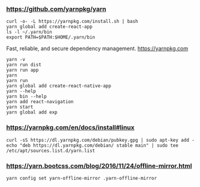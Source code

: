 ### https://github.com/yarnpkg/yarn

    curl -o- -L https://yarnpkg.com/install.sh | bash
    yarn global add create-react-app
    ls -l ~/.yarn/bin
    export PATH=$PATH:$HOME/.yarn/bin

Fast, reliable, and secure dependency management. https://yarnpkg.com

    yarn -v
    yarn run dist
    yarn run app
    yarn
    yarn run
    yarn global add create-react-native-app
    yarn --help
    yarn bin --help
    yarn add react-navigation
    yarn start
    yarn global add exp

### https://yarnpkg.com/en/docs/install#linux

    curl -sS https://dl.yarnpkg.com/debian/pubkey.gpg | sudo apt-key add -
    echo "deb https://dl.yarnpkg.com/debian/ stable main" | sudo tee /etc/apt/sources.list.d/yarn.list

### https://yarn.bootcss.com/blog/2016/11/24/offline-mirror.html

    yarn config set yarn-offline-mirror .yarn-offline-mirror

